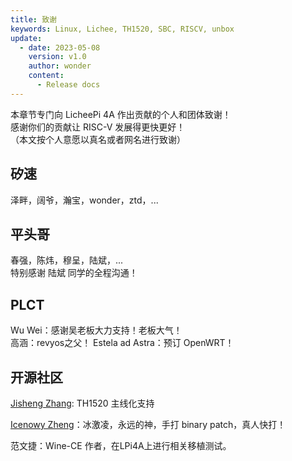 ```yaml
---
title: 致谢
keywords: Linux, Lichee, TH1520, SBC, RISCV, unbox
update:
  - date: 2023-05-08
    version: v1.0
    author: wonder
    content:
      - Release docs
---
```


本章节专门向 LicheePi 4A 作出贡献的个人和团体致谢！   
感谢你们的贡献让 RISC-V 发展得更快更好！   
（本文按个人意愿以真名或者网名进行致谢）   

## 矽速

泽畔，阔爷，瀚宝，wonder，ztd，...   

## 平头哥

春强，陈炜，穆呈，陆斌，...   
特别感谢 陆斌 同学的全程沟通！   

## PLCT

Wu Wei：感谢吴老板大力支持！老板大气！   
高涵：revyos之父！
Estela ad Astra：预订 OpenWRT！

## 开源社区

[Jisheng Zhang](https://git.kernel.org/pub/scm/linux/kernel/git/torvalds/linux.git/log/?qt=author&q=Jisheng+Zhang): TH1520 主线化支持 

[Icenowy Zheng](https://git.kernel.org/pub/scm/linux/kernel/git/torvalds/linux.git/log/?qt=author&q=Icenowy+Zheng)：冰激凌，永远的神，手打 binary patch，真人快打！

范文捷：Wine-CE 作者，在LPi4A上进行相关移植测试。